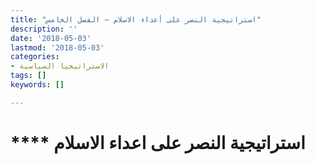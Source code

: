 ```yaml
---
title: "استراتيجية النصر على أعداء الاسلام – الفصل الخامس"
description: ''
date: '2018-05-03'
lastmod: '2018-05-03'
categories:
- الاستراتيجيا السياسية
tags: []
keywords: []

---
```

# **** **استراتيجية النصر** على اعداء الاسلام

###